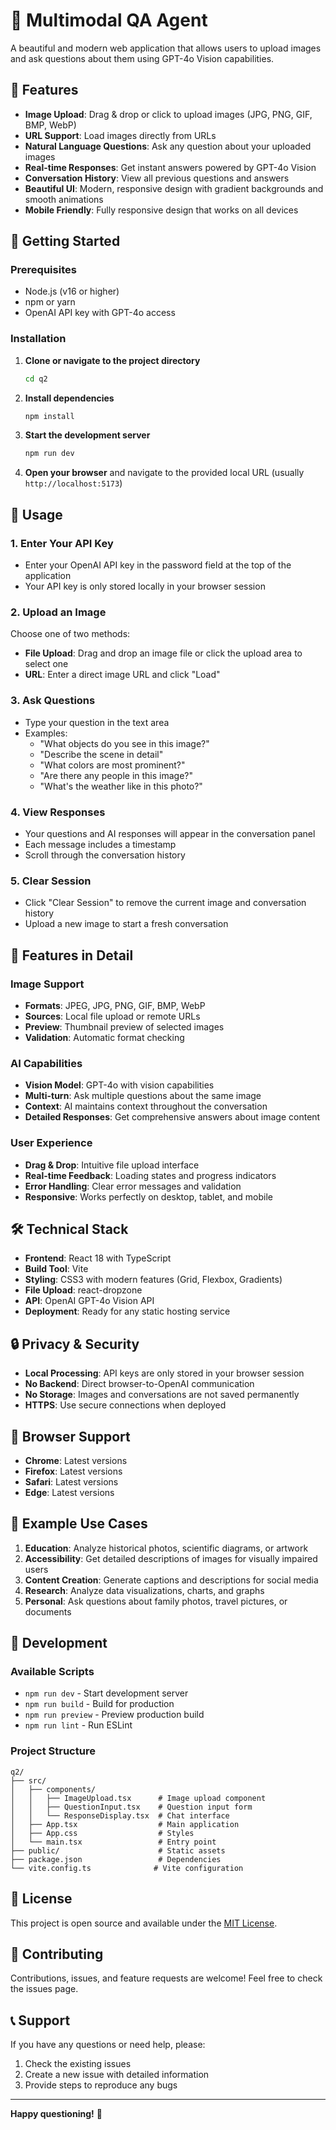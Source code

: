 # 🤖 Multimodal QA Agent

A beautiful and modern web application that allows users to upload images and ask questions about them using GPT-4o Vision capabilities.

## 🌟 Features

- **Image Upload**: Drag & drop or click to upload images (JPG, PNG, GIF, BMP, WebP)
- **URL Support**: Load images directly from URLs
- **Natural Language Questions**: Ask any question about your uploaded images
- **Real-time Responses**: Get instant answers powered by GPT-4o Vision
- **Conversation History**: View all previous questions and answers
- **Beautiful UI**: Modern, responsive design with gradient backgrounds and smooth animations
- **Mobile Friendly**: Fully responsive design that works on all devices

## 🚀 Getting Started

### Prerequisites

- Node.js (v16 or higher)
- npm or yarn
- OpenAI API key with GPT-4o access

### Installation

1. **Clone or navigate to the project directory**
   ```bash
   cd q2
   ```

2. **Install dependencies**
   ```bash
   npm install
   ```

3. **Start the development server**
   ```bash
   npm run dev
   ```

4. **Open your browser** and navigate to the provided local URL (usually `http://localhost:5173`)

## 🔧 Usage

### 1. Enter Your API Key
- Enter your OpenAI API key in the password field at the top of the application
- Your API key is only stored locally in your browser session

### 2. Upload an Image
Choose one of two methods:
- **File Upload**: Drag and drop an image file or click the upload area to select one
- **URL**: Enter a direct image URL and click "Load"

### 3. Ask Questions
- Type your question in the text area
- Examples:
  - "What objects do you see in this image?"
  - "Describe the scene in detail"
  - "What colors are most prominent?"
  - "Are there any people in this image?"
  - "What's the weather like in this photo?"

### 4. View Responses
- Your questions and AI responses will appear in the conversation panel
- Each message includes a timestamp
- Scroll through the conversation history

### 5. Clear Session
- Click "Clear Session" to remove the current image and conversation history
- Upload a new image to start a fresh conversation

## 🎨 Features in Detail

### Image Support
- **Formats**: JPEG, JPG, PNG, GIF, BMP, WebP
- **Sources**: Local file upload or remote URLs
- **Preview**: Thumbnail preview of selected images
- **Validation**: Automatic format checking

### AI Capabilities
- **Vision Model**: GPT-4o with vision capabilities
- **Multi-turn**: Ask multiple questions about the same image
- **Context**: AI maintains context throughout the conversation
- **Detailed Responses**: Get comprehensive answers about image content

### User Experience
- **Drag & Drop**: Intuitive file upload interface
- **Real-time Feedback**: Loading states and progress indicators
- **Error Handling**: Clear error messages and validation
- **Responsive**: Works perfectly on desktop, tablet, and mobile

## 🛠️ Technical Stack

- **Frontend**: React 18 with TypeScript
- **Build Tool**: Vite
- **Styling**: CSS3 with modern features (Grid, Flexbox, Gradients)
- **File Upload**: react-dropzone
- **API**: OpenAI GPT-4o Vision API
- **Deployment**: Ready for any static hosting service

## 🔒 Privacy & Security

- **Local Processing**: API keys are only stored in your browser session
- **No Backend**: Direct browser-to-OpenAI communication
- **No Storage**: Images and conversations are not saved permanently
- **HTTPS**: Use secure connections when deployed

## 📱 Browser Support

- **Chrome**: Latest versions
- **Firefox**: Latest versions  
- **Safari**: Latest versions
- **Edge**: Latest versions

## 🎯 Example Use Cases

1. **Education**: Analyze historical photos, scientific diagrams, or artwork
2. **Accessibility**: Get detailed descriptions of images for visually impaired users
3. **Content Creation**: Generate captions and descriptions for social media
4. **Research**: Analyze data visualizations, charts, and graphs
5. **Personal**: Ask questions about family photos, travel pictures, or documents

## 🚧 Development

### Available Scripts

- `npm run dev` - Start development server
- `npm run build` - Build for production
- `npm run preview` - Preview production build
- `npm run lint` - Run ESLint

### Project Structure

```
q2/
├── src/
│   ├── components/
│   │   ├── ImageUpload.tsx      # Image upload component
│   │   ├── QuestionInput.tsx    # Question input form
│   │   └── ResponseDisplay.tsx  # Chat interface
│   ├── App.tsx                  # Main application
│   ├── App.css                  # Styles
│   └── main.tsx                 # Entry point
├── public/                      # Static assets
├── package.json                 # Dependencies
└── vite.config.ts              # Vite configuration
```

## 📄 License

This project is open source and available under the [MIT License](LICENSE).

## 🤝 Contributing

Contributions, issues, and feature requests are welcome! Feel free to check the issues page.

## 📞 Support

If you have any questions or need help, please:
1. Check the existing issues
2. Create a new issue with detailed information
3. Provide steps to reproduce any bugs

---

**Happy questioning!** 🎉
